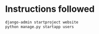 # Instructions followed

```bash
django-admin startproject website
python manage.py startapp users
```
